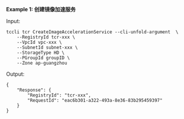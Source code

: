 **Example 1: 创建镜像加速服务**



Input: 

```
tccli tcr CreateImageAccelerationService --cli-unfold-argument  \
    --RegistryId tcr-xxx \
    --VpcId vpc-xxx \
    --SubnetId subnet-xxx \
    --StorageType HD \
    --PGroupId groupID \
    --Zone ap-guangzhou
```

Output: 
```
{
    "Response": {
        "RegistryId": "tcr-xxx",
        "RequestId": "eac6b301-a322-493a-8e36-83b295459397"
    }
}
```

